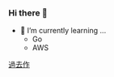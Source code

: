 ### Hi there 👋

- 🌱 I’m currently learning ...
  - Go
  - AWS


[過去作](https://github.com/lll-lll-lll-lll?tab=repositories&q=portfolio&type=public&language=&sort=)
